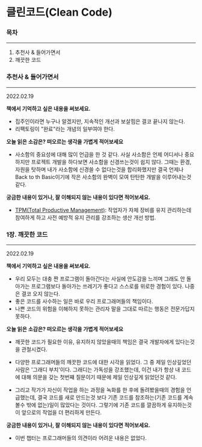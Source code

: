 # 클린코드(Clean Code)

### 목차

----

1. 추천사 & 들어가면서
2. 깨끗한 코드



### 추천사 & 들어가면서

----

2022.02.19



**책에서 기억하고 싶은 내용을 써보세요.**

- 집주인이라면 누구나 알겠지만, 지속적인 개선과 보살핌은 결코 끝나지 않는다.
- 리팩토링이 "완료"라는 개념의 일부여야 한다. 



**오늘 읽은 소감은? 떠오르는 생각을 가볍게 적어보세요**

- 사소함의 중요성에 대해 많이 언급을 한 것 같다. 사실 사소함은 언제 어디서나 중요하지만 프로젝트 개발을 하다보면 사소함을 신경쓰는것이 쉽지 않다. 그때는 환경, 자원을 탓하며 내가 사소함에 신경쓸 수 없다는것을 합리화했지만 결국 언제나 Back to th Basic이기에 작은 사소함의 완벽이 모여 탄탄한 개발을 이루어내는것 같다. 

  

**궁금한 내용이 있거나, 잘 이해되지 않는 내용이 있다면 적어보세요.**



- [TPM(Total Productive Management)](https://www.leanproduction.com/tpm/): 작업자가 자체 장비를 유지 관리하는데 참여하게 하고 사전 예방적 유지 관리를 강조하는 생산 개선 방법. 



### 1장. 깨끗한 코드

---

2022.02.19



**책에서 기억하고 싶은 내용을 써보세요.**

- 우리 모두는 대충 짠 프로그램이 돌아간다는 사실에 안도감을 느끼며 그래도 안 돌아가는 프로그램보다 돌아가는 쓰레기가 좋다고 스스로를 위로한 경험이 있다. 나중은 결코 오지 않는다. 
- 좋은 코드를 사수하는 일은 바로 우리 프로그래머들의 책임이다. 
- 나쁜 코드의 위험을 이해하지 못하는 관리자 말을 그대로 따르는 행동은 전문가답지 못하다. 



**오늘 읽은 소감은? 떠오르는 생각을 가볍게 적어보세요**

- 깨끗한 코드가 필요한 이유, 유지하지 않았을때의 책임은 결국 개발자에게 있다는것을 관철시켰다. 

- 다양한 프로그래머들의 깨끗한 코드에 대한 시각을 읽었다. 그 중 제일 인상깊었던 사람은 '그래디 부치'이다. 그래디는 가독성을 강조했는데, 이건 내가 항상 내 코드에 대해 의문을 갖는 첫번쨰 질문이기 때문에 제일 인상깊게 읽었던것 같다. 

- 그리고 작가가 자신이 작업을 하는 과정을 녹화를 한 후에 돌려봤을때의 경험을 언급했는데, 결국 코드를 새로 만드는것 보다 기존 코드를 참조하는(기존 코드를 계속 볼수 밖에 없는)일이 많았다는 것이다. 그렇기에 기존 코드를 깔끔하게 유지하는것이 앞으로의 작업을 더 편리하게 만든다. 

  

**궁금한 내용이 있거나, 잘 이해되지 않는 내용이 있다면 적어보세요.**

* 이번 챕터는 프로그래머들의 의견이라 어려운 내용은 없었다. 

